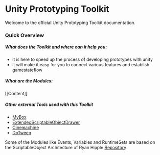 # Unity Prototyping Toolkit

Welcome to the official Unity Prototyping Toolkit documentation.

### Quick Overview

##### What does the Toolkit and where can it help you:
 -  it is here to speed up the process of developing prototypes with unity
 -  it will make it easy for you to connect various features and establish gamestateflow

##### What are the Modules:

[[Content]]

##### Other external Tools used with this Toolkit

-  [MyBox](https://github.com/Deadcows/MyBox)
-  [ExtendedScriptableObjectDrawer](https://gist.github.com/tomkail/ba4136e6aa990f4dc94e0d39ec6a058c)
-  [Cinemachine](https://docs.unity3d.com/Packages/com.unity.cinemachine@2.3/manual/index.html)
-  [DoTween](http://dotween.demigiant.com/getstarted.php)

Some of the Modules like Events, Variables and RuntimeSets are based on the ScriptableObject Architecture of Ryan Hipple [Repository](https://github.com/roboryantron/Unite2017)